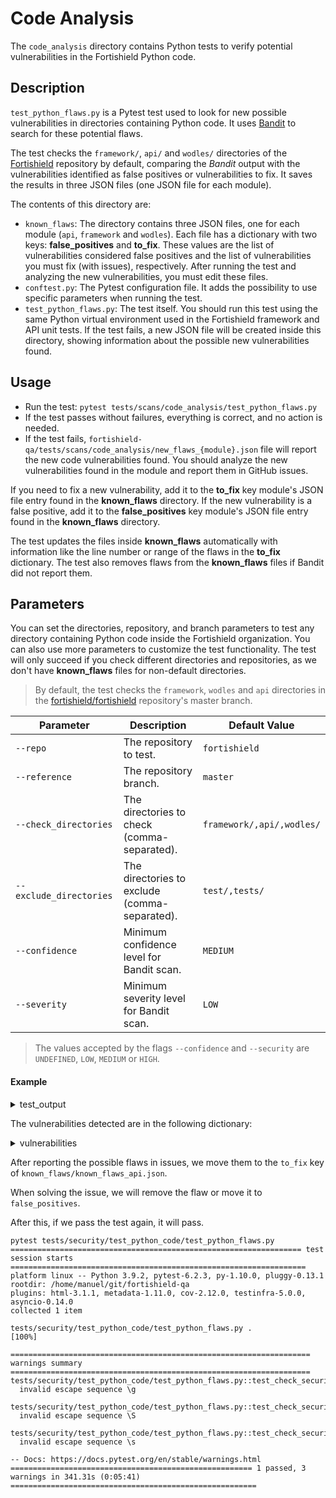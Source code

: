 # Code Analysis

The `code_analysis` directory contains Python tests to verify potential vulnerabilities in the Fortishield Python code.

## Description

`test_python_flaws.py` is a Pytest test used to look for new possible vulnerabilities in directories containing Python code. It uses [Bandit](https://github.com/PyCQA/bandit) to search for these potential flaws.

The test checks the `framework/`, `api/` and `wodles/` directories of the [Fortishield](https://github.com/fortishield/fortishield) repository by default, comparing the *Bandit* output with the vulnerabilities identified as false positives or vulnerabilities to fix. It saves the results in three JSON files (one JSON file for each module).

The contents of this directory are:
- `known_flaws`: The directory contains three JSON files, one for each module (`api`, `framework` and `wodles`). Each file has a dictionary with two keys: **false_positives** and **to_fix**. These values are the list of vulnerabilities considered false positives and the list of vulnerabilities you must fix (with issues), respectively. After running the test and analyzing the new vulnerabilities, you must edit these files.
- `conftest.py`: The Pytest configuration file. It adds the possibility to use specific parameters when running the test.
- `test_python_flaws.py`: The test itself. You should run this test using the same Python virtual environment used in the Fortishield framework and API unit tests. If the test fails, a new JSON file will be created inside this directory, showing information about the possible new vulnerabilities found.

## Usage

- Run the test: `pytest tests/scans/code_analysis/test_python_flaws.py`
- If the test passes without failures, everything is correct, and no action is needed.
- If the test fails, `fortishield-qa/tests/scans/code_analysis/new_flaws_{module}.json` file will report the new code vulnerabilities found.
You should analyze the new vulnerabilities found in the module and report them in GitHub issues.

If you need to fix a new vulnerability, add it to the **to_fix** key module's JSON file entry found in the **known_flaws** directory. 
If the new vulnerability is a false positive, add it to the **false_positives** key module's JSON file entry found in the **known_flaws** directory. 

The test updates the files inside **known_flaws** automatically with information like the line number or range of the flaws in the **to_fix** dictionary. The test also removes flaws from the **known_flaws** files if Bandit did not report them.

## Parameters

You can set the directories, repository, and branch parameters to test any directory containing Python code inside the Fortishield organization.
You can also use more parameters to customize the test functionality. The test will only succeed if you check different directories and repositories, as we don't have **known_flaws** files for non-default directories.

> By default, the test checks the `framework`, `wodles` and `api` directories in the [fortishield/fortishield](https://github.com/fortishield/fortishield) repository's master branch.

| Parameter             | Description                                           | Default Value     |
|-----------------------|-------------------------------------------------------|-------------------|
| `--repo`              | The repository to test.                               | `fortishield`           |
| `--reference`         | The repository branch.                                | `master`          |
| `--check_directories` | The directories to check (comma-separated).           | `framework/,api/,wodles/` |
| `--exclude_directories`| The directories to exclude (comma-separated).        | `test/,tests/`    |
| `--confidence`        | Minimum confidence level for Bandit scan.             | `MEDIUM`           |
| `--severity`          | Minimum severity level for Bandit scan.               | `LOW`             |

> The values accepted by the flags `--confidence` and `--security` are `UNDEFINED`, `LOW`, `MEDIUM` or `HIGH`.

#### Example

<details>

<summary>test_output</summary>

```
pytest tests/scans/code_analysis/test_python_flaws.py
============================= test session starts ==============================
platform linux -- Python 3.9.2, pytest-6.2.3, py-1.10.0, pluggy-0.13.1
rootdir: /home/manuel/git/fortishield-qa
plugins: html-3.1.1, metadata-1.11.0, cov-2.12.0, testinfra-5.0.0, asyncio-0.14.0
collected 1 item

tests/scans/code_analysis/test_python_flaws.py F                         [100%]

=================================== FAILURES ===================================
__________________________ test_check_security_flaws ___________________________

clone_fortishield_repository = '/tmp/tmpk9uc0l2g'
get_test_parameters = {'directories_to_check': ['framework/', 'api/', 'wodles/'], 'directories_to_exclude': 'tests/,test/', 'min_confidence_level': 'MEDIUM', 'min_severity_level': 'LOW', ...}

    def test_check_security_flaws(clone_fortishield_repository, get_test_parameters):
        """Test whether the directory to check has python files with possible vulnerabilities or not.

        The test passes if there are no new vulnerabilities. The test fails in other case and generates a report.

        In case there is at least one vulnerability, a json file will be generated with the report. If we consider this
        result or results are false positives, we will move the json object containing each specific result to the
        `known_flaws/known_flaws_{framework|api|wodles}.json` file.

        Args:
            clone_fortishield_repository (fixture): Pytest fixture returning the path of the temporary directory path the
                repository cloned. This directory is removed at the end of the pytest session.
            get_test_parameters (fixture): Pytest fixture returning the a dictionary with all the test parameters.
                These parameters are the directories to check, directories to exclude, the minimum confidence level, the
                minimum severity level and the repository name.
        """
        # Fortishield is cloned from GitHub using the clone_fortishield_repository fixture
        assert clone_fortishield_repository, "Error while cloning the Fortishield repository from GitHub, " \
                                       "please check the Fortishield branch set in the parameter."
        # Change to the cloned Fortishield repository directory
        os.chdir(clone_fortishield_repository)

        directories_to_check = get_test_parameters['directories_to_check']
        bandit_output_list = \
            run_bandit_multiple_directories(directories_to_check,
                                            get_test_parameters['directories_to_exclude'],
                                            get_test_parameters['min_severity_level'],
                                            get_test_parameters['min_confidence_level'])

        flaws_already_found = {}
        for bandit_output, directory in zip(bandit_output_list, directories_to_check):
            assert not bandit_output['errors'], \
                f"\nBandit returned errors when trying to get possible vulnerabilities in the directory " \
                f"{directory}:\n{bandit_output['errors']}"

            bandit_result = bandit_output['results']

            known_flaws = update_known_flaws_in_file(known_flaws_directory=KNOWN_FLAWS_DIRECTORY,
                                                     directory=directory,
                                                     is_default_check_dir=
                                                     directory.replace('/', '') in
                                                     DEFAULT_DIRECTORIES_TO_CHECK.replace('/', '').split(','),
                                                     bandit_results=bandit_result)

            flaws_already_found = get_new_flaws(bandit_results=bandit_result,
                                                known_flaws=known_flaws,
                                                directory=directory,
                                                flaws_already_found=flaws_already_found,
                                                new_flaws_output_dir=TEST_PYTHON_CODE_PATH)

>       assert not any(
            flaws_already_found.get(directory, None) for directory in directories_to_check), \
            f"\nThe following possible vulnerabilities were found: {json.dumps(flaws_already_found, indent=4, sort_keys=True)}"
E       AssertionError:
E         The following possible vulnerabilities were found: {
E             "wodles/": "Vulnerabilities found in files: wodles/utils.py, check them in /home/manuel/git/fortishield-qa/tests/scans/code_analysis/new_flaws_wodles.json"
E         }
E       assert not True
E        +  where True = any(<generator object test_check_security_flaws.<locals>.<genexpr> at 0x7fecf3a6ca50>)

/home/manuel/git/fortishield-qa/tests/scans/code_analysis/test_python_flaws.py:64: AssertionError
=============================== warnings summary ===============================
tests/scans/code_analysis/test_python_flaws.py::test_check_security_flaws
  invalid escape sequence \g

tests/scans/code_analysis/test_python_flaws.py::test_check_security_flaws
  invalid escape sequence \S

tests/scans/code_analysis/test_python_flaws.py::test_check_security_flaws
  invalid escape sequence \s

-- Docs: https://docs.pytest.org/en/stable/warnings.html
=========================== short test summary info ============================
FAILED tests/scans/code_analysis/test_python_flaws.py::test_check_security_flaws
======================== 1 failed, 3 warnings in 28.98s ========================
```

</details>


The vulnerabilities detected are in the following dictionary:

<details>

<summary>vulnerabilities</summary>

```
{
    "new_flaws": [
        {
            "code": " import os\n import subprocess\n from functools import lru_cache\n",
            "filename": "wodles/utils.py",
            "issue_confidence": "HIGH",
            "issue_severity": "LOW",
            "issue_text": "Consider possible security implications associated with subprocess module.",
            "line_number": 6,
            "line_range": [
                6
            ],
            "more_info": "https://bandit.readthedocs.io/en/latest/blacklists/blacklist_imports.html#b404-import-subprocess",
            "test_id": "B404",
            "test_name": "blacklist"
        },
        {
            "code": "     try:\n         proc = subprocess.Popen([fortishield_control, option], stdout=subprocess.PIPE)\n         (stdout, stderr) = proc.communicate()\n",
            "filename": "wodles/utils.py",
            "issue_confidence": "HIGH",
            "issue_severity": "LOW",
            "issue_text": "subprocess call - check for execution of untrusted input.",
            "line_number": 44,
            "line_range": [
                44
            ],
            "more_info": "https://bandit.readthedocs.io/en/latest/plugins/b603_subprocess_without_shell_equals_true.html",
            "test_id": "B603",
            "test_name": "subprocess_without_shell_equals_true"
        },
        {
            "code": "         return stdout.decode()\n     except Exception:\n         pass\n \n",
            "filename": "wodles/utils.py",
            "issue_confidence": "HIGH",
            "issue_severity": "LOW",
            "issue_text": "Try, Except, Pass detected.",
            "line_number": 47,
            "line_range": [
                47,
                48
            ],
            "more_info": "https://bandit.readthedocs.io/en/latest/plugins/b110_try_except_pass.html",
            "test_id": "B110",
            "test_name": "try_except_pass"
        }
    ]
}
```

</details>

After reporting the possible flaws in issues, we move them to the `to_fix` key of `known_flaws/known_flaws_api.json`.

When solving the issue, we will remove the flaw or move it to `false_positives`.

After this, if we pass the test again, it will pass.

```
pytest tests/security/test_python_code/test_python_flaws.py
================================================================= test session starts ==================================================================
platform linux -- Python 3.9.2, pytest-6.2.3, py-1.10.0, pluggy-0.13.1
rootdir: /home/manuel/git/fortishield-qa
plugins: html-3.1.1, metadata-1.11.0, cov-2.12.0, testinfra-5.0.0, asyncio-0.14.0
collected 1 item

tests/security/test_python_code/test_python_flaws.py .                                                                                           [100%]

=================================================================== warnings summary ===================================================================
tests/security/test_python_code/test_python_flaws.py::test_check_security_flaws
  invalid escape sequence \g

tests/security/test_python_code/test_python_flaws.py::test_check_security_flaws
  invalid escape sequence \S

tests/security/test_python_code/test_python_flaws.py::test_check_security_flaws
  invalid escape sequence \s

-- Docs: https://docs.pytest.org/en/stable/warnings.html
====================================================== 1 passed, 3 warnings in 341.31s (0:05:41) =======================================================
```
